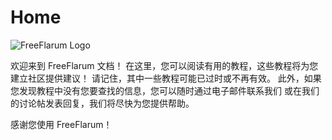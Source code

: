 # Home

![FreeFlarum Logo](https://raw.githubusercontent.com/FreeFlarum/freeflarum.com/master/overrides/assets/images/freeflarum-logo.svg)

欢迎来到 FreeFlarum 文档！ 在这里，您可以阅读有用的教程，这些教程将为您建立社区提供建议！ 请记住，其中一些教程可能已过时或不再有效。
此外，如果您发现教程中没有您要查找的信息，您可以随时通过电子邮件联系我们 或在我们的讨论帖发表回复，我们将尽快为您提供帮助。

感谢您使用 FreeFlarum！
